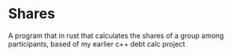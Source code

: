# Shares
A program that in rust that calculates the shares of a group among participants, based of my earlier c++ debt calc project
